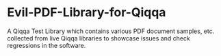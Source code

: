# Evil-PDF-Library-for-Qiqqa
A Qiqqa Test Library which contains various PDF document samples, etc. collected from live Qiqqa libraries to showcase issues and check regressions in the software.
